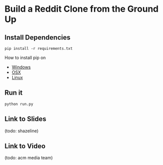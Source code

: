 # Build a Reddit Clone from the Ground Up

## Install Dependencies

    pip install -r requirements.txt

How to install pip on
+ [Windows](http://stackoverflow.com/questions/4750806/how-to-install-pip-on-windows)
+ [OSX](http://stackoverflow.com/questions/17271319/installing-pip-on-mac-os-x)
+ [Linux](http://ask.xmodulo.com/install-pip-linux.html)

## Run it

    python run.py

## Link to Slides
(todo: shazeline)

## Link to Video
(todo: acm media team)
